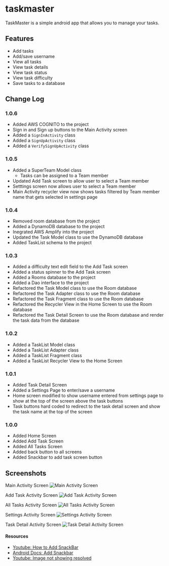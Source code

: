 # taskmaster

TaskMaster is a simple android app that allows you to manage your tasks.

## Features

- Add tasks
- Add/save username
- View all tasks
- View task details
- View task status
- View task difficulty
- Save tasks to a database

## Change Log

### 1.0.6

- Added AWS COGNITO to the project
- Sign in and Sign up buttons to the Main Activity screen
- Added a `SignInActivity` class
- Added a `SignUpActivity` class
- Added a `VerifySignUpActivity` class


### 1.0.5

- Added a SuperTeam Model class
  - Tasks can be assigned to a Team member
- Updated Add Task screen to allow user to select a Team member
- Setttings screen now allows user to select a Team member
- Main Activity recycler view now shows tasks filtered by Team member name that gets selected in settings page

### 1.0.4

- Removed room database from the project
- Added a DynamoDB database to the project
- Inegrated AWS Amplify into the project
- Updated the Task Model class to use the DynamoDB database
- Added TaskList schema to the project


### 1.0.3

- Added a difficulty text edit field to the Add Task screen
- Added a status spinner to the Add Task screen
- Added a Rooms database to the project
- Added a Dao interface to the project
- Refactored the Task Model class to use the Room database
- Refactored the Task Adapter class to use the Room database
- Refactored the Task Fragment class to use the Room database
- Refactored the Recycler View in the Home Screen to use the Room database
- Refactored the Task Detail Screen to use the Room database and render the task data from the database

### 1.0.2

- Added a TaskList Model class
- Added a TaskList Adapter class
- Added a TaskList Fragment class
- Added a TaskList Recycler View to the Home Screen


### 1.0.1

- Added Task Detail Screen
- Added a Settings Page to enter/save a username
- Home screen modified to show username entered from settings page to show at the top of the screen above the task buttons
- Task buttons hard coded to redirect to the task detail screen and show the task name at the top of the screen

### 1.0.0

- Added Home Screen
- Added Add Task Screen
- Added All Tasks Screen
- Added back button to all screens
- Added Snackbar to add task screen button

## Screenshots

Main Activity Screen
![Main Activity Screen](/readme-images/lab-26/MainActivityScreen3.png)

Add Task Activity Screen
![Add Task Activity Screen](/readme-images/lab-26/AddTaskActivityScreen.png)

All Tasks Activity Screen
![All Tasks Activity Screen](/readme-images/lab-26/AllTasksActivityScreen.png)

Settings Activity Screen
![Settings Activity Screen](/readme-images/lab-26/SettingsScreen.png)

Task Detail Activity Screen
![Task Detail Activity Screen](/readme-images/lab-26/TaskDetailScreen2.png)

#### Resources

- [Youtube: How to Add SnackBar](https://www.youtube.com/watch?v=R8HpNqha_VU)
- [Android Docs: Add Snackbar](https://developer.android.com/develop/ui/views/notifications/snackbar/showing)
- [Youtube: Image not showing resolved](https://www.youtube.com/watch?v=PKjjmhUCITo)
